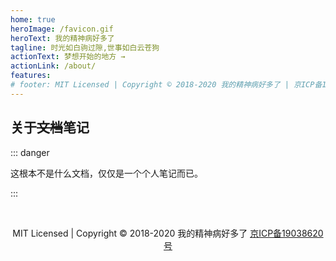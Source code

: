 ```yaml
---
home: true
heroImage: /favicon.gif
heroText: 我的精神病好多了
tagline: 时光如白驹过隙,世事如白云苍狗
actionText: 梦想开始的地方 →
actionLink: /about/
features:
# footer: MIT Licensed | Copyright © 2018-2020 我的精神病好多了 | 京ICP备19038620号
---
```

## 关于~~文档~~笔记

::: danger

这根本不是什么文档，仅仅是一个个人笔记而已。

:::

<br/>
<p style="text-align:center;">MIT Licensed | Copyright © 2018-2020 我的精神病好多了 <a href="http://www.beian.miit.gov.cn" target="_blank" rel="noopener noreferrer">京ICP备19038620号</a></p>